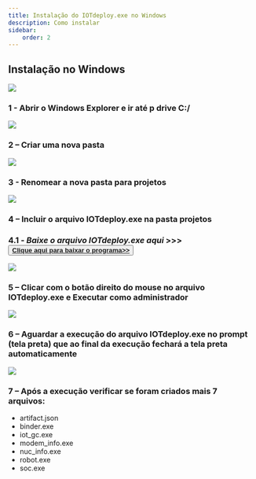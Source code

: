 ```yaml
---
title: Instalação do IOTdeploy.exe no Windows
description: Como instalar
sidebar:
    order: 2
---
```

[comment]: <> (Documentação online para o aplicativo Interface de Comando Eletromidia)
[comment]: <> (Criado por Alexandre de Abreu - alexandre.abreu@eletromidia.com.br)
[comment]: <> (Data : 10/09/2024)
 

## Instalação no Windows

![](https://i.imgur.com/XBOY5BJ.png)
### 1 - Abrir o Windows Explorer e ir até p drive C:/

![](https://i.imgur.com/JRamdyg.png)
### 2 – Criar uma nova pasta

![](https://i.imgur.com/KEsTz0m.png)
### 3  - Renomear a nova pasta para <b>projetos</b>
 
![](https://i.imgur.com/GgkHMsB.png)
### 4 – Incluir o arquivo <b>IOTdeploy.exe</b> na pasta projetos

### 4.1 - <i>Baixe o arquivo <b>IOTdeploy.exe</b> aqui</i> >>> <button type="button"><a href="https://drive.google.com/file/d/1DRaMCSrfkK_JHytQ5JjjnmCwuTz1ZPNC/view?usp=drive_link" target="_blank"><b>Clique aqui para baixar o programa>></b></a></button> 

![](https://i.imgur.com/nggHGBy.png)
### 5 – Clicar com o botão direito do mouse no arquivo <b>IOTdeploy.exe</b> e Executar como administrador

![](https://i.imgur.com/IOQyAnM.png)
### 6 – Aguardar a execução do arquivo IOTdeploy.exe no prompt (tela preta) que ao final da execução fechará a tela preta automaticamente

![](https://i.imgur.com/GDMI0SC.png)
### 7 – Após a execução verificar se foram criados mais 7 arquivos:

- artifact.json
- binder.exe
- iot_gc.exe
- modem_info.exe
- nuc_info.exe
- robot.exe
- soc.exe
